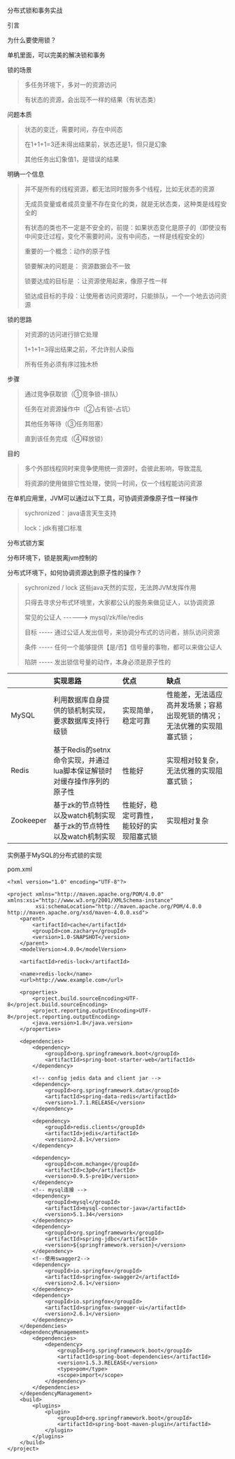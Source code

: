 分布式锁和事务实战

引言

为什么要使用锁？

单机里面，可以完美的解决锁和事务

锁的场景

> 多任务环境下，多对一的资源访问
>
> 有状态的资源，会出现不一样的结果（有状态类）

问题本质

> 状态的变迁，需要时间，存在中间态
>
> 在1+1+1=3还未得出结果前，状态还是1，但只是幻象
>
> 其他任务出幻象值1，是错误的结果

明确一个信息

> 并不是所有的线程资源，都无法同时服务多个线程，比如无状态的资源
>
> 无成员变量或者成员变量不存在变化的类，就是无状态类，这种类是线程安全的
>
> 有状态的类也不一定是不安全的，前提：如果状态变化是原子的（即使没有中间变迁过程，变化不需要时间，没有中间态，一样是线程安全的）
>
> 重要的一个概念：动作的原子性
>
> 锁要解决的问题是： 资源数据会不一致
>
> 锁要达成的目标是 ：让资源使用起来，像原子性一样
>
> 锁达成目标的手段：让使用者访问资源时，只能排队，一个一个地去访问资源

锁的思路

> 对资源的访问进行排它处理
>
> 1+1+1=3得出结果之前，不允许别人染指
>
> 所有任务必须有序过独木桥

步骤

> 通过竞争获取锁（①竞争锁-排队）
>
> 任务在对资源操作中（②占有锁-占坑）
>
> 其他任务等待（③任务阻塞）
>
> 直到该任务完成（④释放锁）

目的

> 多个外部线程同时来竞争使用统一资源时，会彼此影响，导致混乱
>
> 将资源的使用做排它性处理，使同一时间，仅一个线程能访问资源

在单机应用里，JVM可以通过以下工具，可协调资源像原子性一样操作

> sychronized： java语言天生支持
>
> lock：jdk有接口标准

分布式锁方案

分布环境下，锁是脱离jvm控制的

分布式环境下，如何协调资源达到原子性的操作？

> sychronized / lock 这些java天然的实现，无法跨JVM发挥作用
>
> 只得去寻求分布式环境里，大家都公认的服务来做见证人，以协调资源
>
> 常见的公证人 ------&gt;  mysql/zk/file/redis
>
> 目标 ----- 通过公证人发出信号，来协调分布式的访问者，排队访问资源
>
> 条件 ----- 任何一个能够提供【是/否】信号量的事物，都可以来做公证人
>
> 陷阱 ----- 发出锁信号量的动作，本身必须是原子性的

|  | 实现思路 | 优点 | 缺点 |
| :--- | :--- | :--- | :--- |
| MySQL | 利用数据库自身提供的锁机制实现，要求数据库支持行级锁 | 实现简单，稳定可靠 | 性能差，无法适应高并发场景；容易出现死锁的情况；无法优雅的实现阻塞式锁； |
| Redis | 基于Redis的setnx命令实现，并通过lua脚本保证解锁时对缓存操作序列的原子性 | 性能好 | 实现相对较复杂，无法优雅的实现阻塞式锁； |
| Zookeeper | 基于zk的节点特性以及watch机制实现基于zk的节点特性以及watch机制实现 | 性能好，稳定可靠性，能较好的实现阻塞式锁 | 实现相对复杂 |

实例基于MySQL的分布式锁的实现

pom.xml

```
<?xml version="1.0" encoding="UTF-8"?>

<project xmlns="http://maven.apache.org/POM/4.0.0" xmlns:xsi="http://www.w3.org/2001/XMLSchema-instance"
         xsi:schemaLocation="http://maven.apache.org/POM/4.0.0 http://maven.apache.org/xsd/maven-4.0.0.xsd">
    <parent>
        <artifactId>cache</artifactId>
        <groupId>com.zachary</groupId>
        <version>1.0-SNAPSHOT</version>
    </parent>
    <modelVersion>4.0.0</modelVersion>

    <artifactId>redis-lock</artifactId>

    <name>redis-lock</name>
    <url>http://www.example.com</url>

    <properties>
        <project.build.sourceEncoding>UTF-8</project.build.sourceEncoding>
        <project.reporting.outputEncoding>UTF-8</project.reporting.outputEncoding>
        <java.version>1.8</java.version>
    </properties>

    <dependencies>
        <dependency>
            <groupId>org.springframework.boot</groupId>
            <artifactId>spring-boot-starter-web</artifactId>
        </dependency>

        <!-- config jedis data and client jar -->
        <dependency>
            <groupId>org.springframework.data</groupId>
            <artifactId>spring-data-redis</artifactId>
            <version>1.7.1.RELEASE</version>
        </dependency>

        <dependency>
            <groupId>redis.clients</groupId>
            <artifactId>jedis</artifactId>
            <version>2.8.1</version>
        </dependency>

        <dependency>
            <groupId>com.mchange</groupId>
            <artifactId>c3p0</artifactId>
            <version>0.9.5-pre10</version>
        </dependency>
        <!-- mysql连接 -->
        <dependency>
            <groupId>mysql</groupId>
            <artifactId>mysql-connector-java</artifactId>
            <version>5.1.34</version>
        </dependency>
        <dependency>
            <groupId>org.springframework</groupId>
            <artifactId>spring-jdbc</artifactId>
            <version>${springframework.version}</version>
        </dependency>
        <!--使用swagger2-->
        <dependency>
            <groupId>io.springfox</groupId>
            <artifactId>springfox-swagger2</artifactId>
            <version>2.6.1</version>
        </dependency>
        <dependency>
            <groupId>io.springfox</groupId>
            <artifactId>springfox-swagger-ui</artifactId>
            <version>2.6.1</version>
        </dependency>
    </dependencies>
    <dependencyManagement>
        <dependencies>
            <dependency>
                <groupId>org.springframework.boot</groupId>
                <artifactId>spring-boot-dependencies</artifactId>
                <version>1.5.3.RELEASE</version>
                <type>pom</type>
                <scope>import</scope>
            </dependency>
        </dependencies>
    </dependencyManagement>
    <build>
        <plugins>
            <plugin>
                <groupId>org.springframework.boot</groupId>
                <artifactId>spring-boot-maven-plugin</artifactId>
            </plugin>
        </plugins>
    </build>
</project>

```



